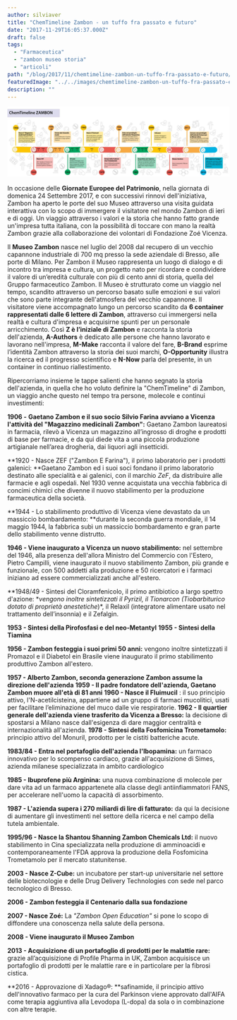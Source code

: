```yaml
---
author: silviaver
title: "ChemTimeline Zambon - un tuffo fra passato e futuro"
date: "2017-11-29T16:05:37.000Z"
draft: false
tags:
  - "Farmaceutica"
  - "zambon museo storia"
  - "articoli"
path: "/blog/2017/11/chemtimeline-zambon-un-tuffo-fra-passato-e-futuro/"
featuredImage: "../../images/chemtimeline-zambon-un-tuffo-fra-passato-e-futuro.md/95686-okl7ia-6791.png"
description: ""
---
```


![95686-OKL7IA-679](../../images/chemtimeline-zambon-un-tuffo-fra-passato-e-futuro.md/95686-okl7ia-6791.png)

In occasione delle **Giornate Europee del Patrimonio**, nella giornata di domenica 24 Settembre 2017, e con successivi rinnovi dell'iniziativa, Zambon ha aperto le porte del suo Museo attraverso una visita guidata interattiva con lo scopo di immergere il visitatore nel mondo Zambon di ieri e di oggi. Un viaggio attraverso i valori e la storia che hanno fatto grande un'impresa tutta italiana, con la possibilità di toccare con mano la realtà Zambon grazie alla collaborazione dei volontari di Fondazione Zoé Vicenza.

Il **Museo Zambon** nasce nel luglio del 2008 dal recupero di un vecchio capannone industriale di 700 mq presso la sede aziendale di Bresso, alle porte di Milano. Per Zambon il Museo rappresenta un luogo di dialogo e di incontro tra impresa e cultura, un progetto nato per ricordare e condividere il valore di un’eredità culturale con più di cento anni di storia, quella del Gruppo farmaceutico Zambon. Il Museo è strutturato come un viaggio nel tempo, scandito attraverso un percorso basato sulle emozioni e sui valori che sono parte integrante dell'atmosfera del vecchio capannone. Il visitatore viene accompagnato lungo un percorso scandito da **6 container rappresentati dalle 6 lettere di Zambon**, attraverso cui immergersi nella realtà e cultura d'impresa e acquisirne spunti per un personale arricchimento. Così **Z è l’iniziale di Zambon** e racconta la storia dell'azienda, **A-Authors** è dedicato alle persone che hanno lavorato e lavorano nell'impresa, **M-Make** racconta il valore del fare, **B-Brand** esprime l’identità Zambon attraverso la storia dei suoi marchi, **O-Opportunity** illustra la ricerca ed il progresso scientifico e **N-Now** parla del presente, in un container in continuo riallestimento.

Ripercorriamo insieme le tappe salienti che hanno segnato la storia dell'azienda, in quella che ho voluto definire la "ChemTimeline" di Zambon, un viaggio anche questo nel tempo tra persone, molecole e continui investimenti:

**1906 -** **Gaetano Zambon e il suo socio Silvio Farina avviano a Vicenza l'attività del "Magazzino medicinali Zambon":** Gaetano Zambon laureatosi in farmacia, rilevò a Vicenza un magazzino all’ingrosso di droghe e prodotti di base per farmacie, e da qui diede vita a una piccola produzione artigianale nell’area drogheria, dai liquori agli insetticidi.

**1920 - Nasce ZEF ("Zambon E Farina"), il primo laboratorio per i prodotti galenici: **Gaetano Zambon ed i suoi soci fondano il primo laboratorio destinato alle specialità e ai galenici, con il marchio _ZeF_, da distribuire alle farmacie e agli ospedali. Nel 1930 venne acquistata una vecchia fabbrica di concimi chimici che divenne il nuovo stabilimento per la produzione farmaceutica della società.

**1944 - Lo stabilimento produttivo di Vicenza viene devastato da un massiccio bombardamento: **durante la seconda guerra mondiale, il 14 maggio 1944, la fabbrica subì un massiccio bombardamento e gran parte dello stabilimento venne distrutto.

**1946 - Viene inaugurato a Vicenza un nuovo stabilimento:** nel settembre del 1946, alla presenza dell'allora Ministro del Commercio con l'Estero, Pietro Campilli, viene inaugurato il nuovo stabilimento Zambon, più grande e funzionale, con 500 addetti alla produzione e 50 ricercatori e i farmaci iniziano ad essere commercializzati anche all'estero.

**1948/49 - Sintesi del Cloramfenicolo, il primo antibiotico a largo spettro d'azione: **vengono inoltre sintetizzati il Pyrizil, il Tionarcon (Tiobarbiturico dotato di proprietà anestetiche*)*, il Relaxil (integratore alimentare usato nel trattamento dell’insonnia) e il Zefalgin.

**1953 - Sintesi della Pirofosfasi e del neo-Metantyl** **1955 - Sintesi della Tiamina**

**1956 - Zambon festeggia i suoi primi 50 anni:** vengono inoltre sintetizzati il Promazol e il Diabetol ein Brasile viene inaugurato il primo stabilimento produttivo Zambon all'estero.

**1957 - Alberto Zambon, seconda generazione Zambon assume la direzione dell'azienda** **1959 - Il padre fondatore dell'azienda, Gaetano Zambon muore all'età di 81 anni** **1960 - Nasce il Fluimucil** : il suo principio attivo, l'N-acetilcisteina, appartiene ad un gruppo di farmaci mucolitici, usati per facilitare l’eliminazione del muco dalle vie respiratorie. **1962 - Il quartier generale dell'azienda viene trasferito da Vicenza a Bresso:** la decisione di spostarsi a Milano nasce dall'esigenza di dare maggior centralità e internazionalità all'azienda. **1978 - Sintesi della Fosfomicina Trometamolo:** principio attivo del Monuril, prodotto per le cistiti batteriche acute.

**1983/84 - Entra nel portafoglio dell'azienda l'Ibopamina:** un farmaco innovativo per lo scompenso cardiaco, grazie all'acquisizione di Simes, azienda milanese specializzata in ambito cardiologico

**1985 - Ibuprofene più Arginina:** una nuova combinazione di molecole per dare vita ad un farmaco appartenete alla classe degli antiinfiammatori FANS, per accelerare nell'uomo la capacità di assorbimento.

**1987 - L'azienda supera i 270 miliardi di lire di fatturato:** da qui la decisione di aumentare gli investimenti nel settore della ricerca e nel campo della tutela ambientale.

**1995/96 - Nasce la Shantou Shanning Zambon Chemicals Ltd:** il nuovo stabilimento in Cina specializzata nella produzione di amminoacidi e contemporaneamente l'FDA approva la produzione della Fosfomicina Trometamolo per il mercato statunitense.

**2003 - Nasce Z-Cube:** un incubatore per start-up universitarie nel settore delle biotecnologie e delle Drug Delivery Technologies con sede nel parco tecnologico di Bresso.

**2006 - Zambon festeggia il Centenario dalla sua fondazione**

**2007 - Nasce Zoé:** La _"Zambon Open Education"_ si pone lo scopo di diffondere una conoscenza nella salute della persona.

**2008 - Viene inaugurato il Museo Zambon**

**2013 - Acquisizione di un portafoglio di prodotti per le malattie rare:** grazie all’acquisizione di Profile Pharma in UK, Zambon acquisisce un portafoglio di prodotti per le malattie rare e in particolare per la fibrosi cistica.

**2016 - Approvazione di Xadago®: **safinamide, il principio attivo dell'innovativo farmaco per la cura del Parkinson viene approvato dall'AIFA come terapia aggiuntiva alla Levodopa (L-dopa) da sola o in combinazione con altre terapie.
